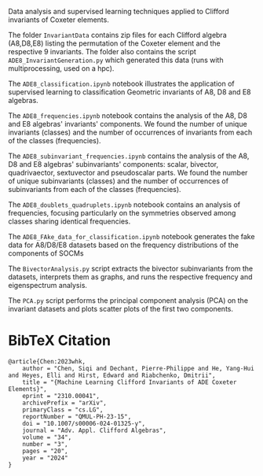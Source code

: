 Data analysis and supervised learning techniques applied to Clifford invariants of Coxeter elements.

The folder `InvariantData` contains zip files for each Clifford algebra (A8,D8,E8) listing the permutation of the Coxeter element and the respective 9 invariants. The folder also contains the script `ADE8_InvariantGeneration.py` which generated this data (runs with multiprocessing, used on a hpc).     
   
The `ADE8_classification.ipynb` notebook illustrates the application of supervised learning to classification Geometric invariants of A8, D8 and E8 algebras.    
   
The `ADE8_frequencies.ipynb` notebook contains the analysis of the A8, D8 and E8 algebras' invariants' components. We found the number of unique invariants (classes) and the number of occurrences of invariants from each of the classes (frequencies).    
   
The `ADE8_subinvariant_frequencies.ipynb` contains the analysis of the A8, D8 and E8 algebras' subinvariants' components: scalar, bivector, quadrivaector, sextuvector and pseudoscalar parts. We found the number of unique subinvariants (classes) and the number of occurrences of subinvariants from each of the classes (frequencies).    

The `ADE8_doublets_quadruplets.ipynb` notebook contains an analysis of frequencies, focusing particularly on the symmetries observed among classes sharing identical frequencies.

The `ADE8_FAke_data_for_classification.ipynb` notebook generates the fake data for A8/D8/E8 datasets based on the frequency distributions of the components of SOCMs

The `BivectorAnalysis.py` script extracts the bivector subinvariants from the datasets, interprets them as graphs, and runs the respective frequency and eigenspectrum analysis.  

The `PCA.py` script performs the principal component analysis (PCA) on the invariant datasets and plots scatter plots of the first two components.
    
# BibTeX Citation
``` 
@article{Chen:2023whk,
    author = "Chen, Siqi and Dechant, Pierre-Philippe and He, Yang-Hui and Heyes, Elli and Hirst, Edward and Riabchenko, Dmitrii",
    title = "{Machine Learning Clifford Invariants of ADE Coxeter Elements}",
    eprint = "2310.00041",
    archivePrefix = "arXiv",
    primaryClass = "cs.LG",
    reportNumber = "QMUL-PH-23-15",
    doi = "10.1007/s00006-024-01325-y",
    journal = "Adv. Appl. Clifford Algebras",
    volume = "34",
    number = "3",
    pages = "20",
    year = "2024"
}
```
